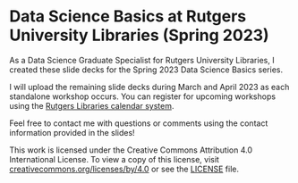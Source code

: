 # Data Science Basics at Rutgers University Libraries (Spring 2023)

As a Data Science Graduate Specialist for Rutgers University Libraries, I created these slide decks for the Spring 2023 Data Science Basics series.

I will upload the remaining slide decks during March and April 2023 as each standalone workshop occurs. You can register for upcoming workshops using the [Rutgers Libraries calendar system](https://libcal.rutgers.edu/calendar/nblworkshops).

Feel free to contact me with questions or comments using the contact information provided in the slides!

This work is licensed under the Creative Commons Attribution 4.0 International License. To view a copy of this license, visit [creativecommons.org/licenses/by/4.0](https://creativecommons.org/licenses/by/4.0/) or see the [LICENSE](./LICENSE) file.
